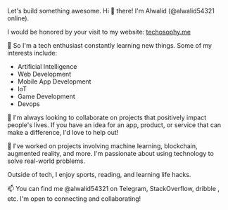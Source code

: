 Let's build something awesome.
Hi 👋 there! I'm Alwalid (@alwalid54321 online). 

I would be honored by your visit to my website: [techosophy.me](http://www.techosophy.me)

👀 So I'm a tech enthusiast constantly learning new things. Some of my interests include:

- Artificial Intelligence
- Web Development
- Mobile App Development
- IoT
- Game Development
- Devops

🌱 I'm always looking to collaborate on projects that positively impact people's lives. If you have an idea for an app, product, or service that can make a difference, I'd love to help out!

💞️ I've worked on projects involving machine learning, blockchain, augmented reality, and more. I'm passionate about using technology to solve real-world problems. 

Outside of tech, I enjoy sports, reading, and learning life hacks.

📫 You can find me @alwalid54321 on Telegram, StackOverflow, dribble , etc. I'm open to connecting and collaborating!


<!---
alwalid54321/alwalid54321 is a ✨ special ✨ repository because its `README.md` (this file) appears on your GitHub profile.
You can click the Preview link to take a look at your changes.
--->

